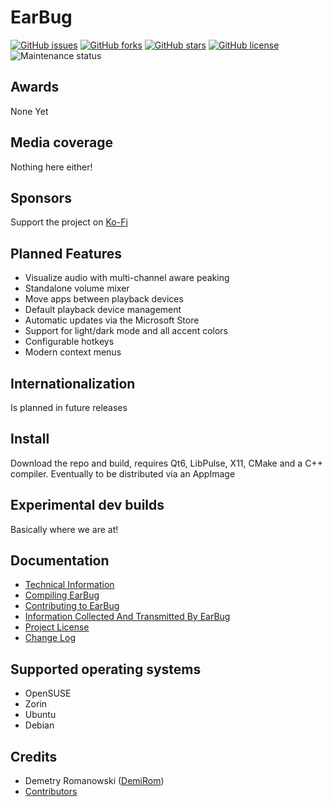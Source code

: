 # EarBug

[![GitHub issues](https://img.shields.io/github/issues/DemiRom/EarBug?style=flat-square)](https://github.com/DemiRom/EarBug/issues) [![GitHub forks](https://img.shields.io/github/forks/DemiRom/EarBug?style=flat-square)](https://github.com/DemiRom/EarBug/network) [![GitHub stars](https://img.shields.io/github/stars/DemiRom/EarBug?style=flat-square)](https://github.com/DemiRom/EarBug/stargazers) [![GitHub license](https://img.shields.io/github/license/DemiRom/EarBug?style=flat-square)](https://github.com/DemiRom/EarBug/blob/main/LICENSE) ![Maintenance status](https://img.shields.io/maintenance/yes/2024?style=flat-square)

## Awards

None Yet

## Media coverage

Nothing here either! 

## Sponsors

Support the project on [Ko-Fi](https://ko-fi.com/demilovato)

## Planned Features

* Visualize audio with multi-channel aware peaking
* Standalone volume mixer
* Move apps between playback devices
* Default playback device management
* Automatic updates via the Microsoft Store
* Support for light/dark mode and all accent colors
* Configurable hotkeys
* Modern context menus

## Internationalization

Is planned in future releases

## Install

Download the repo and build, requires Qt6, LibPulse, X11, CMake and a C++ compiler. 
Eventually to be distributed via an AppImage
 
## Experimental dev builds

Basically where we are at!

## Documentation
* [Technical Information](./README.md)
* [Compiling EarBug](./COMPILING.md)
* [Contributing to EarBug](./CONTRIBUTING.md)
* [Information Collected And Transmitted By EarBug](./PRIVACY.md)
* [Project License](./LICENSE)
* [Change Log](./CHANGELOG.md)

## Supported operating systems
- OpenSUSE
- Zorin
- Ubuntu
- Debian


## Credits
- Demetry Romanowski ([DemiRom](https://github.com/demirom))
- [Contributors](https://github.com/DemiRom/EarBug/graphs/contributors)
